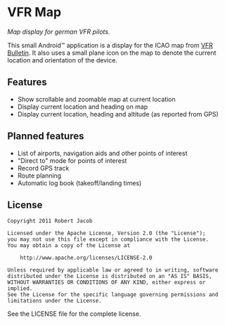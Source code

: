 VFR Map
=======
*Map display for german VFR pilots.*

This small Android&trade; application is a display for the ICAO map from
[VFR Bulletin][vfr]. It also uses a small plane icon on the map to denote the
current location and orientation of the device.

Features
--------

 * Show scrollable and zoomable map at current location
 * Display current location and heading on map
 * Display current location, heading and altitude (as reported from GPS)

Planned features
----------------

 * List of airports, navigation aids and other points of interest
 * "Direct to" mode for points of interest
 * Record GPS track
 * Route planning
 * Automatic log book (takeoff/landing times)

License
-------
    Copyright 2011 Robert Jacob

    Licensed under the Apache License, Version 2.0 (the "License");
    you may not use this file except in compliance with the License.
    You may obtain a copy of the License at

        http://www.apache.org/licenses/LICENSE-2.0

    Unless required by applicable law or agreed to in writing, software
    distributed under the License is distributed on an "AS IS" BASIS,
    WITHOUT WARRANTIES OR CONDITIONS OF ANY KIND, either express or implied.
    See the License for the specific language governing permissions and
    limitations under the License.

See the LICENSE file for the complete license.

[vfr]: http://www.vfr-bulletin.de/web20/index.htm
